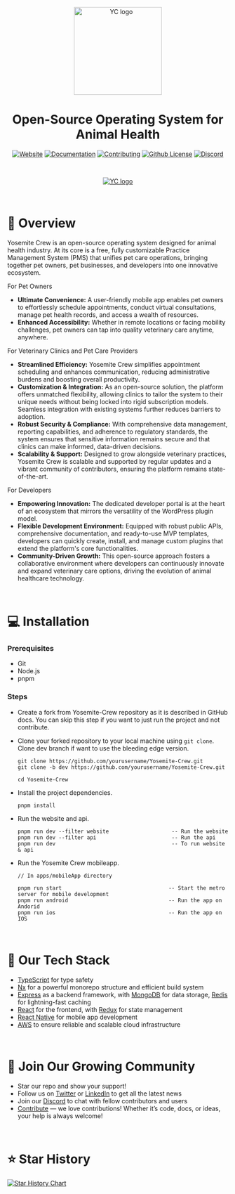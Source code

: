 <p align="center">
  <a href="https://yosemitecrew.com/">
    <img src="https://d2il6osz49gpup.cloudfront.net/YC.svg" width="200px" alt="YC logo" />
  </a>
</p>

<h1 align="center" >Open-Source Operating System for Animal Health</h1>

<div align="center"> 
  
  [![Website](https://img.shields.io/badge/Yosemite%20Crew-D04122)](https://yosemitecrew.com/) [![Documentation](https://img.shields.io/badge/Docs-247AED)](https://yosemitecrew.com/) [![Contributing](https://img.shields.io/badge/Contribute-FF9800)](https://github.com/YosemiteCrew/Yosemite-Crew/blob/main/CONTRIBUTING.md) [![Github License](https://img.shields.io/badge/License-4CAF50)](License) [![Discord](https://img.shields.io/badge/Discord-lightblue?logo=discord)](https://discord.gg/R7eMnhwX)
  
</div>

<br>

<p align="center">
  <a href="https://yosemitecrew.com/">
      <img src="https://d2il6osz49gpup.cloudfront.net/Dashboard_2.png" alt="YC logo" />
  </a>
</p>

<br>

# 📝 Overview

Yosemite Crew is an open-source operating system designed for animal health industry. At its core is a free, fully customizable Practice Management System (PMS) that unifies pet care operations, bringing together pet owners, pet businesses, and developers into one innovative ecosystem.

For Pet Owners

- **Ultimate Convenience:** A user-friendly mobile app enables pet owners to effortlessly schedule appointments, conduct virtual consultations, manage pet health records, and access a wealth of resources.
- **Enhanced Accessibility:** Whether in remote locations or facing mobility challenges, pet owners can tap into quality veterinary care anytime, anywhere.

For Veterinary Clinics and Pet Care Providers

- **Streamlined Efficiency:** Yosemite Crew simplifies appointment scheduling and enhances communication, reducing administrative burdens and boosting overall productivity.
- **Customization & Integration:** As an open-source solution, the platform offers unmatched flexibility, allowing clinics to tailor the system to their unique needs without being locked into rigid subscription models. Seamless integration with existing systems further reduces barriers to adoption.
- **Robust Security & Compliance:** With comprehensive data management, reporting capabilities, and adherence to regulatory standards, the system ensures that sensitive information remains secure and that clinics can make informed, data-driven decisions.
- **Scalability & Support:** Designed to grow alongside veterinary practices, Yosemite Crew is scalable and supported by regular updates and a vibrant community of contributors, ensuring the platform remains state-of-the-art.

For Developers

- **Empowering Innovation:** The dedicated developer portal is at the heart of an ecosystem that mirrors the versatility of the WordPress plugin model.
- **Flexible Development Environment:** Equipped with robust public APIs, comprehensive documentation, and ready-to-use MVP templates, developers can quickly create, install, and manage custom plugins that extend the platform's core functionalities.
- **Community-Driven Growth:** This open-source approach fosters a collaborative environment where developers can continuously innovate and expand veterinary care options, driving the evolution of animal healthcare technology.

<br>

# 💻 Installation

### Prerequisites

- Git
- Node.js
- pnpm

### Steps

- Create a fork from Yosemite-Crew repository as it is described in GitHub docs. You can skip this step if you want to just run the project and not contribute.
- Clone your forked repository to your local machine using `git clone`. Clone dev branch if want to use the bleeding edge version.

  ```shell
  git clone https://github.com/yourusername/Yosemite-Crew.git
  git clone -b dev https://github.com/yourusername/Yosemite-Crew.git

  cd Yosemite-Crew
  ```

- Install the project dependencies.

  ```shell
  pnpm install
  ```

- Run the website and api.

  ```shell
  pnpm run dev --filter website                    -- Run the website
  pnpm run dev --filter api                        -- Run the api
  pnpm run dev                                     -- To run website & api
  ```

- Run the Yosemite Crew mobileapp.

  ```shell
  // In apps/mobileApp directory

  pnpm run start                                  -- Start the metro server for mobile development
  pnpm run android                                -- Run the app on Andorid
  pnpm run ios                                    -- Run the app on IOS
  ```

<br>

# 🚀 Our Tech Stack

- [TypeScript](https://www.typescriptlang.org/) for type safety
- [Nx](https://nx.dev/) for a powerful monorepo structure and efficient build system
- [Express](https://expressjs.com/) as a backend framework, with [MongoDB](https://www.mongodb.com/) for data storage, [Redis](https://redis.io/) for lightning-fast caching
- [React](https://reactjs.org/) for the frontend, with [Redux](https://redux.js.org/) for state management
- [React Native](https://reactnative.dev/) for mobile app development
- [AWS](https://aws.amazon.com) to ensure reliable and scalable cloud infrastructure

<br>

# 💬 Join Our Growing Community

- Star our repo and show your support!
- Follow us on [Twitter](https://github.com/YosemiteCrew/Yosemite-Crew) or [LinkedIn](https://www.linkedin.com/company/yosemitecrew/) to get all the latest news
- Join our [Discord](https://discord.com/invite/yosemite-crew) to chat with fellow contributors and users
- [Contribute](https://github.com/YosemiteCrew/Yosemite-Crew/blob/main/CONTRIBUTING.md) — we love contributions! Whether it’s code, docs, or ideas, your help is always welcome!

<br>

# ⭐ Star History

<a href="https://star-history.com/#YosemiteCrew/Yosemite-Crew&Date">
 <picture>
   <source media="(prefers-color-scheme: dark)" srcset="https://api.star-history.com/svg?repos=YosemiteCrew/Yosemite-Crew&type=Date&theme=dark" />
   <source media="(prefers-color-scheme: light)" srcset="https://api.star-history.com/svg?repos=YosemiteCrew/Yosemite-Crew&type=Date" />
   <img alt="Star History Chart" src="https://api.star-history.com/svg?repos=YosemiteCrew/Yosemite-Crew&type=Date" />
 </picture>
</a>
